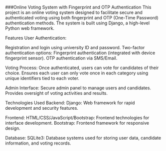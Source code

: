 ###Online Voting System with Fingerprint and OTP Authentication
This project is an online voting system designed to facilitate secure and authenticated voting using both fingerprint and OTP (One-Time Password) authentication methods. The system is built using Django, a high-level Python web framework.

Features
User Authentication:

Registration and login using university ID and password.
Two-factor authentication options:
Fingerprint authentication (integrated with device fingerprint sensor).
OTP authentication via SMS/Email.

Voting Process:
Once authenticated, users can vote for candidates of their choice.
Ensures each user can only vote once in each category using unique identifiers tied to each voter.

Admin Interface:
Secure admin panel to manage users and candidates.
Provides oversight of voting activities and results.

Technologies Used
Backend:
Django: Web framework for rapid development and security features.

Frontend:
HTML/CSS/JavaScript/Bootstrap: Frontend technologies for interface development.
Bootstrap: Frontend framework for responsive design.

Database:
SQLite3: Database systems used for storing user data, candidate information, and voting records.
